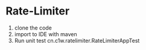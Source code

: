 # Rate-Limiter
1. clone the code
2. import to IDE with maven
3. Run unit test cn.c1w.ratelimiter.RateLimiterAppTest